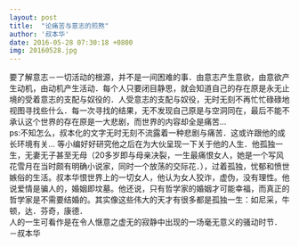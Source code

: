 ```yaml
---
layout: post
title:  "论痛苦与意志的煎熬"
author: '叔本华'
date: 2016-05-28 07:30:18 +0800
img: 20160528.jpg
---
```

要了解意志－一切活动的根源，并不是一间困难的事．由意志产生意欲，由意欲产生动机，由动机产生活动．每个人只要闭目静思，就会知道自己的存在原是永无止境的受着意志的支配与奴役的．人受意志的支配与奴役，无时无刻不再忙忙碌碌地视图寻找些什么．每一次寻找的结果，无不发现自己原是与空洞同在，最后不能不承认这个世界的存在原是一大悲剧，而世界的内容却全是痛苦...     
ps:不知怎么，叔本化的文字无时无刻不流露着一种悲剧与痛苦．这或许跟他的成长环境有关...  等小编好好研究他之后在为大伙呈现一下关于他的人生．他孤独一生，无妻无子甚至无母（20多岁即与母亲决裂，一生最痛恨女人，她是一个写风花雪月在当时颇有明确小说家，同时一个放荡的交际花．），过着孤独，忧郁和愤世嫉俗的生活。叔本华恨世界上的一切女人，他认为女人狡诈，虚伪，没有理性。他说爱情是骗人的，婚姻即坟墓。他还说，只有哲学家的婚姻才可能幸福，而真正的哲学家是不需要结婚的。其实像这些伟大的天才有很多都是孤独一生：如尼采，牛顿，达．芬奇，康德．      
人的一生可看作是在令人惬意之虚无的寂静中出现的一场毫无意义的骚动时节．　－叔本华